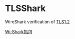 # TLSShark
WireShark verification of [TLS1.2](https://tools.ietf.org/html/rfc5246)

[WirShark抓包](overview/Overview.md)